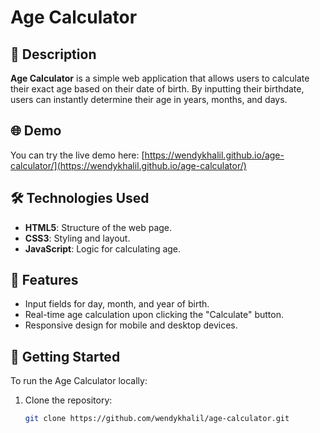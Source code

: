 # Age Calculator

## 📌 Description

**Age Calculator** is a simple web application that allows users to calculate their exact age based on their date of birth. By inputting their birthdate, users can instantly determine their age in years, months, and days.

## 🌐 Demo

You can try the live demo here: [https://wendykhalil.github.io/age-calculator/](https://wendykhalil.github.io/age-calculator/)

## 🛠️ Technologies Used

- **HTML5**: Structure of the web page.
- **CSS3**: Styling and layout.
- **JavaScript**: Logic for calculating age.

## 🧪 Features

- Input fields for day, month, and year of birth.
- Real-time age calculation upon clicking the "Calculate" button.
- Responsive design for mobile and desktop devices.

## 🚀 Getting Started

To run the Age Calculator locally:

1. Clone the repository:

   ```bash
   git clone https://github.com/wendykhalil/age-calculator.git
